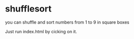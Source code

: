 # shufflesort

you can shuffle and sort numbers from 1 to 9 in square boxes

Just run index.html by cicking on it.
